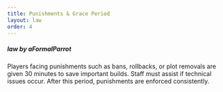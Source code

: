 ```yaml
---
title: Punishments & Grace Period
layout: law
order: 4
---
```


##### *law by aFormalParrot*

Players facing punishments such as bans, rollbacks, or plot removals are given 30 minutes to save important builds. Staff must assist if technical issues occur. After this period, punishments are enforced consistently.
